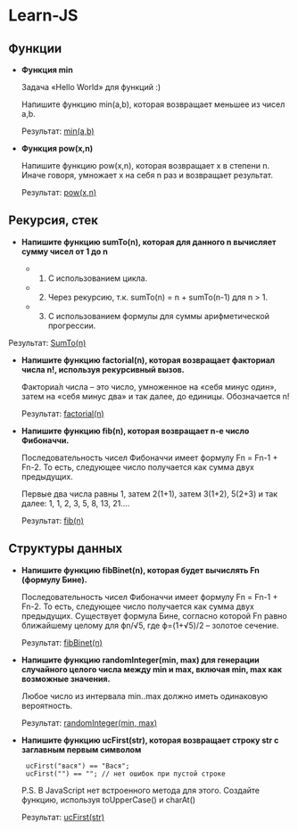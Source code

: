 # Learn-JS
## Функции

+ **Функция min</b>**
  
  Задача «Hello World» для функций :) 
  
  Напишите функцию min(a,b), которая возвращает меньшее из чисел a,b.
  
  Результат: [min(a,b)](https://github.com/Liakhov/Learn-JS/tree/master/main/Basics%20of%20JavaScript/min(a%2Cb))

+ **Функция pow(x,n)**

  Напишите функцию pow(x,n), которая возвращает x в степени n. Иначе говоря, умножает x на себя n раз и возвращает результат.
  
  Результат: [pow(x,n)](https://github.com/Liakhov/Learn-JS/tree/master/main/Basics%20of%20JavaScript/pow(x%2Cn))
        

## Рекурсия, стек
  
  + **Напишите функцию sumTo(n), которая для данного n вычисляет сумму чисел от 1 до n**
    
    + 1. С использованием цикла.
    
    + 2. Через рекурсию, т.к. sumTo(n) = n + sumTo(n-1) для n > 1.</br> 
    
    + 3. С использованием формулы для суммы арифметической прогрессии.
    
   Результат: [SumTo(n)](https://github.com/Liakhov/Learn-JS/tree/master/main/Basics%20of%20JavaScript/SumTo(n))
     
  + **Напишите функцию factorial(n), которая возвращает факториал числа n!, используя рекурсивный вызов.**
  
     Факториа́л числа – это число, умноженное на «себя минус один», затем на «себя минус два» и так далее, до единицы. Обозначается n!
     
     Результат: [factorial(n)](https://github.com/Liakhov/Learn-JS/tree/master/main/Basics%20of%20JavaScript/factorial(n))
     
   + **Напишите функцию fib(n), которая возвращает n-е число Фибоначчи.**
  
      Последовательность чисел Фибоначчи имеет формулу Fn = Fn-1 + Fn-2. То есть, следующее число получается как сумма двух предыдущих.
      
      Первые два числа равны 1, затем 2(1+1), затем 3(1+2), 5(2+3) и так далее: 1, 1, 2, 3, 5, 8, 13, 21.... 
      
      Результат: [fib(n)](https://github.com/Liakhov/Learn-JS/tree/master/main/Basics%20of%20JavaScript/fib(n))

## Структуры данных
   
   + **Напишите функцию fibBinet(n), которая будет вычислять Fn (формулу Бине).**
   
      Последовательность чисел Фибоначчи имеет формулу Fn = Fn-1 + Fn-2. То есть, следующее число получается как сумма двух предыдущих.
      Существует  формула Бине, согласно которой Fn равно ближайшему целому для ϕn/√5, где ϕ=(1+√5)/2 – золотое сечение.

      Результат: [fibBinet(n)](https://github.com/Liakhov/Learn-JS/tree/master/main/Data%20Structures/fibBinet(n))

   + **Напишите функцию randomInteger(min, max) для генерации случайного целого числа между min и max, включая min, max как возможные значения.**
   
     Любое число из интервала min..max должно иметь одинаковую вероятность.
     
     Результат: [randomInteger(min, max)](https://github.com/Liakhov/Learn-JS/tree/master/main/Data%20Structures/randomInteger(min%2C%20max))
 
   + **Напишите функцию ucFirst(str), которая возвращает строку str с заглавным первым символом**
    
          ucFirst("вася") == "Вася";
          ucFirst("") == ""; // нет ошибок при пустой строке

     P.S. В JavaScript нет встроенного метода для этого. Создайте функцию, используя toUpperCase() и charAt()
  
     Результат: [ucFirst(str)](https://github.com/Liakhov/Learn-JS/tree/master/main/Data%20Structures/ucFirst(str))
 
